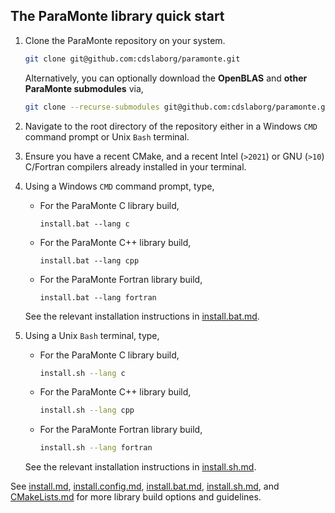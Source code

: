 ## The ParaMonte library quick start

1.  Clone the ParaMonte repository on your system.
    ```bash
    git clone git@github.com:cdslaborg/paramonte.git
    ```
    Alternatively, you can optionally download the **OpenBLAS** and **other ParaMonte submodules** via,
    ```bash
    git clone --recurse-submodules git@github.com:cdslaborg/paramonte.git
    ```

2.  Navigate to the root directory of the repository either in a Windows `CMD` command prompt or Unix `Bash` terminal.
3.  Ensure you have a recent CMake, and a recent Intel (`>2021`) or GNU (`>10`) C/Fortran compilers already installed in your terminal.
4.  Using a Windows `CMD` command prompt, type,
    +   For the ParaMonte C library build,
        ```batch
        install.bat --lang c
        ```
    +   For the ParaMonte C++ library build,
        ```batch
        install.bat --lang cpp
        ```
    +   For the ParaMonte Fortran library build,
        ```batch
        install.bat --lang fortran
        ```

    See the relevant installation instructions in [install.bat.md](./install.bat.md).    

5.  Using a Unix `Bash` terminal, type,
    +   For the ParaMonte C library build,
        ```bash
        install.sh --lang c
        ```
    +   For the ParaMonte C++ library build,
        ```bash
        install.sh --lang cpp
        ```
    +   For the ParaMonte Fortran library build,
        ```bash
        install.sh --lang fortran
        ```
    See the relevant installation instructions in [install.sh.md](./install.sh.md).    

See [install.md](./install.md), [install.config.md](./install.config.md), [install.bat.md](./install.bat.md), [install.sh.md](./install.sh.md), and [CMakeLists.md](./CMakeLists.md) 
for more library build options and guidelines.